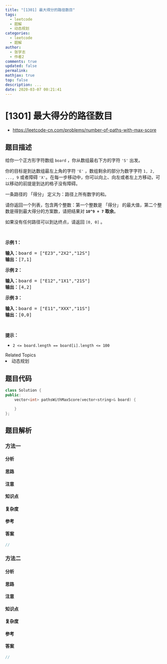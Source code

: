 ```yaml
---
title: "[1301] 最大得分的路径数目"
tags:
  - leetcode
  - 题解
  - 动态规划
categories:
  - leetcode
  - 题解
author:
  - 张学志
  - 作者2
comments: true
updated: false
permalink:
mathjax: true
top: false
description: ...
date: 2020-03-07 00:21:41
---
```



# [1301] 最大得分的路径数目
* https://leetcode-cn.com/problems/number-of-paths-with-max-score


## 题目描述

<p>给你一个正方形字符数组&nbsp;<code>board</code>&nbsp;，你从数组最右下方的字符&nbsp;<code>&#39;S&#39;</code>&nbsp;出发。</p>

<p>你的目标是到达数组最左上角的字符&nbsp;<code>&#39;E&#39;</code> ，数组剩余的部分为数字字符&nbsp;<code>1, 2, ..., 9</code>&nbsp;或者障碍 <code>&#39;X&#39;</code>。在每一步移动中，你可以向上、向左或者左上方移动，可以移动的前提是到达的格子没有障碍。</p>

<p>一条路径的 「得分」 定义为：路径上所有数字的和。</p>

<p>请你返回一个列表，包含两个整数：第一个整数是 「得分」 的最大值，第二个整数是得到最大得分的方案数，请把结果对&nbsp;<strong><code>10^9 + 7</code></strong> <strong>取余</strong>。</p>

<p>如果没有任何路径可以到达终点，请返回&nbsp;<code>[0, 0]</code> 。</p>

<p>&nbsp;</p>

<p><strong>示例 1：</strong></p>

<pre>
<strong>输入：</strong>board = [&quot;E23&quot;,&quot;2X2&quot;,&quot;12S&quot;]
<strong>输出：</strong>[7,1]
</pre>

<p><strong>示例 2：</strong></p>

<pre>
<strong>输入：</strong>board = [&quot;E12&quot;,&quot;1X1&quot;,&quot;21S&quot;]
<strong>输出：</strong>[4,2]
</pre>

<p><strong>示例 3：</strong></p>

<pre>
<strong>输入：</strong>board = [&quot;E11&quot;,&quot;XXX&quot;,&quot;11S&quot;]
<strong>输出：</strong>[0,0]
</pre>

<p>&nbsp;</p>

<p><strong>提示：</strong></p>

<ul>
	<li><code>2 &lt;= board.length == board[i].length &lt;= 100</code></li>
</ul>
<div><div>Related Topics</div><div><li>动态规划</li></div></div>


## 题目代码

```cpp
class Solution {
public:
    vector<int> pathsWithMaxScore(vector<string>& board) {

    }
};
```


## 题目解析


### 方法一

#### 分析

#### 思路

#### 注意

#### 知识点

#### 复杂度

#### 参考

#### 答案

```cpp
//
```


### 方法二

#### 分析

#### 思路

#### 注意

#### 知识点

#### 复杂度

#### 参考

#### 答案

```cpp
//
```


